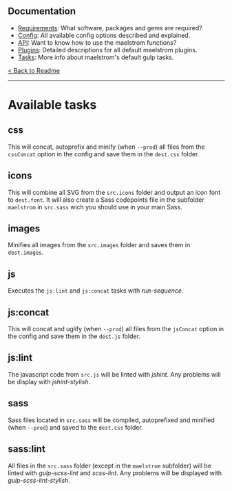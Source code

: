 ## Documentation
- [Requirements][docs-requirements]: What software, packages and gems are required?
- [Config][docs-config]: All available config options described and explained.
- [API][docs-api]: Want to know how to use the maelstrom functions?
- [Plugins][docs-plugins]: Detailed descriptions for all default maelstrom plugins.
- [Tasks][docs-tasks]: More info about maelstrom's default gulp tasks.

[< Back to Readme](../README.md)

--------------------------------------------------------------------------------


# Available tasks

## css
This will concat, autoprefix and minify (when `--prod`) all files from the `cssConcat` option in the config and save them in the `dest.css` folder.

## icons
This will combine all SVG from the `src.icons` folder and output an icon font to `dest.font`. It will also create a Sass codepoints file in the subfolder `maelstrom` in `src.sass` wich you should use in your main Sass.

## images
Minifies all images from the `src.images` folder and saves them in `dest.images`.

## js
Executes the `js:lint` and `js:concat` tasks with _run-sequence_.

## js:concat
This will concat and uglify (when `--prod`) all files from the `jsConcat` option in the config and save them in the `dest.js` folder.

## js:lint
The javascript code from `src.js` will be linted with _jshint_. Any problems will be display with _jshint-stylish_.

## sass
Sass files located in `src.sass` will be compiled, autoprefixed and minified (when `--prod`) and saved to the `dest.css` folder.

## sass:lint
All files in the `src.sass` folder (except in the `maelstrom` subfolder) will be linted with _gulp-scss-lint_ and _scss-lint_. Any problems will be displayed with _gulp-scss-lint-stylish_.


[docs-requirements]: requirements.md
[docs-config]: config.md
[docs-api]: api.md
[docs-plugins]: plugins.md
[docs-tasks]: tasks.md
